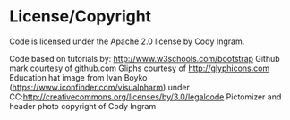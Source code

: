 License/Copyright
=================

Code is licensed under the Apache 2.0 license by Cody Ingram.

Code based on tutorials by: http://www.w3schools.com/bootstrap
Github mark courtesy of github.com
Gliphs courtesy of http://glyphicons.com
Education hat image from Ivan Boyko (https://www.iconfinder.com/visualpharm) under CC:http://creativecommons.org/licenses/by/3.0/legalcode
Pictomizer and header photo copyright of Cody Ingram